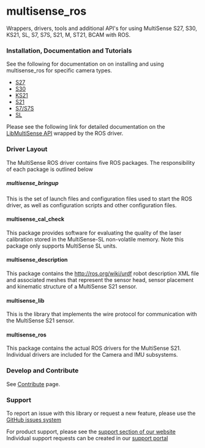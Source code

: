 # multisense_ros

Wrappers, drivers, tools and additional API's for using MultiSense S27, S30, KS21, SL, S7, S7S, S21, M, ST21, BCAM  with ROS.

### Installation, Documentation and Tutorials

See the following for documentation on on installing and using multisense_ros for specific camera types.

- [S27](https://docs.carnegierobotics.com/S27/index.html)
- [S30](https://docs.carnegierobotics.com/S30/index.html)
- [KS21](https://docs.carnegierobotics.com/KS21/index.html)
- [S21](https://docs.carnegierobotics.com/S21/index.html)
- [S7/S7S](https://docs.carnegierobotics.com/S7/index.html)
- [SL](https://docs.carnegierobotics.com/SL/index.html)

Please see the following link for detailed documentation on the [LibMultiSense API](https://docs.carnegierobotics.com/libmultisense/index.html) wrapped by the ROS driver.

### Driver Layout
The MultiSense ROS driver contains five ROS packages. The responsibility of each package is outlined below

##### multisense_bringup
This is the set of launch files and configuration files used to start the ROS driver, as well as configuration scripts and other configuration files.

#### multisense_cal_check
This package provides software for evaluating the quality of the laser calibration stored in the MultiSense-SL non-volatile memory.
Note this package only supports MultiSense SL units.

#### multisense_description
This package contains the http://ros.org/wiki/urdf robot description XML file and associated meshes that represent the sensor head, sensor placement and kinematic structure of a MultiSense S21 sensor.

#### multisense_lib
This is the library that implements the wire protocol for communication with the MultiSense S21 sensor.

#### multisense_ros
This package contains the actual ROS drivers for the MultiSense S21. Individual drivers are included for the Camera and IMU subsystems.

### Develop and Contribute

See [Contribute](https://github.com/carnegierobotics/multisense_ros/blob/master/CONTRIBUTING.md) page.

### Support

To report an issue with this library or request a new feature,
please use the [GitHub issues system](https://github.com/carnegierobotics/multisense_ros/issues)

For product support, please see the [support section of our website](https://carnegierobotics.com/support)
Individual support requests can be created in our [support portal](https://support.carnegierobotics.com/hc/en-us)
